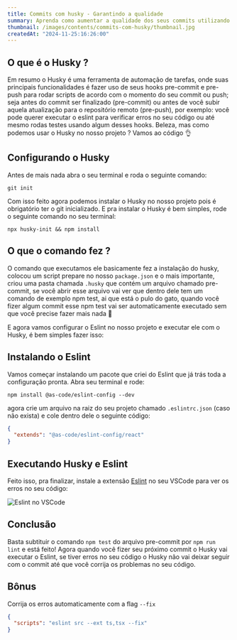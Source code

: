 ```yaml
---
title: Commits com husky - Garantindo a qualidade
summary: Aprenda como aumentar a qualidade dos seus commits utilizando o husky, uma ferramente consolidada no mercado e utilizada por grandes empresas.
thumbnail: /images/contents/commits-com-husky/thumbnail.jpg
createdAt: "2024-11-25:16:26:00"
---
```


## O que é o Husky ?

Em resumo o Husky é uma ferramenta de automação de tarefas, onde suas principais funcionalidades é fazer uso de seus hooks pre-commit e  pre-push para rodar scripts de acordo com o momento do seu commit ou push; seja antes do commit ser finalizado (pre-commit) ou antes de você subir aquela atualização para o repositório remoto (pre-push), por exemplo: você pode querer executar o eslint para verificar erros no seu código ou até mesmo rodas testes usando algum desses hooks. Beleza, mas como podemos usar o Husky no nosso projeto ? Vamos ao código 👌

## Configurando o Husky

Antes de mais nada abra o seu terminal e roda o seguinte comando:

```console
git init
```
Com isso feito agora podemos instalar o Husky no nosso projeto pois é obrigatório ter o git inicializado. E pra instalar o Husky é bem simples, rode o seguinte comando no seu terminal:

```console
npx husky-init && npm install
```

## O que o comando fez ?

O comando que executamos ele basicamente fez a instalação do husky, colocou um script prepare no nosso `package.json` e o mais importante, criou uma pasta chamada `.husky` que contém um arquivo chamado
pre-commit, se você abrir esse arquivo vai ver que dentro dele tem um comando de exemplo npm test, ai que está o pulo do gato, quando você fizer algum commit esse npm test vai ser automaticamente executado sem que você precise fazer mais nada 🤯

E agora vamos configurar o Eslint no nosso projeto e executar ele com o Husky, é bem simples fazer isso:

## Instalando o Eslint

Vamos começar instalando um pacote que criei do Eslint que já trás toda a configuração pronta. Abra seu terminal e rode:

```console
npm install @as-code/eslint-config --dev
```

agora crie um arquivo na raiz do seu projeto chamado
`.eslintrc.json` (caso não exista) e cole dentro dele o seguinte código:

```json
{
  "extends": "@as-code/eslint-config/react"
}
```

## Executando Husky e Eslint

Feito isso, pra finalizar, instale a extensão [Eslint](https://marketplace.visualstudio.com/items?itemName=dbaeumer.vscode-eslint) no seu VSCode para ver os erros no seu código:

![Eslint no VSCode](/images/contents/commits-com-husky/eslint-extension.jpg)

## Conclusão

Basta subtituir o comando `npm test` do arquivo pre-commit por `npm run lint` e está feito! Agora quando você fizer seu próximo commit o Husky vai executar o Eslint, se tiver erros no seu código o Husky não vai deixar seguir com o commit até que você corrija os problemas no seu código.

## Bônus

Corrija os erros automaticamente com a flag `--fix`

```json
{
  "scripts": "eslint src --ext ts,tsx --fix"
}
```